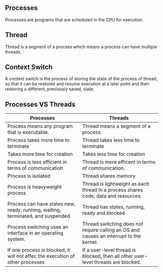 ## Processes
Processes are programs that are scheduled in the CPU for execution.

## Thread
Thread is a segment of a process which means a process can have multiple threads.

## Context Switch
A context switch is the process of storing the state of the process of thread, so that it can be restored and resume execution at a later point and then restoring a different, previously saved, state.


## Processes VS Threads
| **Processes** | **Threads** |
|---------------|-------------|
| Process means any program that is executable.         | Thread means a segment of a process.         |
| Process takes more time to terminate         | Thread takes less time to terminate         |
| Takes more time for creation         | Takes less time for creation         |
| Process is less efficient in terms of communicatioh         | Thread is more efficent in terms of communication.         |
| Process is isolated         | Thread shares memory         |
| Process is heavyweight process         | Thread is lightweight as each thread in a process shares code, data and resources.         |
| Process can have states new, ready, running, waiting, terminated, and suspended         | Thread has states, running, ready and blocked         |
| Process switching uses an interface in an operating system.         | Thread switching does not require calling an OS and causes an interrupt to the kernel.         |
| If one process is blocked, it will not affec the execution of other processes         | If a user-level thread is blocked, then all other user-level threads are blocked.         |